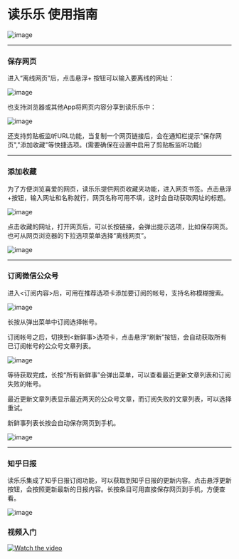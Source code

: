 # 读乐乐 使用指南

![image](https://github.com/liuyaoxing/MyReader/raw/master/images/howtouse/Screenshot_2017_main.png)

---

### 保存网页
进入“离线网页”后，点击悬浮+ 按钮可以输入要离线的网址：

![image](https://github.com/liuyaoxing/MyReader/raw/master/images/howtouse/Screenshot_2017_addoffline.png)

也支持浏览器或其他App将网页内容分享到读乐乐中：

![image](https://github.com/liuyaoxing/MyReader/raw/master/images/howtouse/Screenshot_2017_shareto.png)

还支持剪贴板监听URL功能，当复制一个网页链接后，会在通知栏提示"保存网页","添加收藏"等快捷选项。(需要确保在设置中启用了剪贴板监听功能)

---

### 添加收藏
为了方便浏览喜爱的网页，读乐乐提供网页收藏夹功能，进入网页书签。点击悬浮+按钮，输入网址和名称就行，网页名称可用不填，这时会自动获取网址的标题。

![image](https://github.com/liuyaoxing/MyReader/raw/master/images/howtouse/Screenshot_2017_addfavorite.png)

点击收藏的网址，打开网页后，可以长按链接，会弹出提示选项，比如保存网页。也可从网页浏览器的下拉选项菜单选择“离线网页”。

![image](https://github.com/liuyaoxing/MyReader/raw/master/images/howtouse/Screenshot_2017_quickoffline.png)

---

### 订阅微信公众号
进入<订阅内容>后，可用在推荐选项卡添加要订阅的帐号，支持名称模糊搜索。

![image](https://github.com/liuyaoxing/MyReader/raw/master/images/howtouse/Screenshot_2017_addfeedsrc.png)

长按从弹出菜单中订阅选择帐号。

订阅帐号之后，切换到<新鲜事>选项卡，点击悬浮“刷新”按钮，会自动获取所有已订阅帐号的公众号文章列表。


![image](https://github.com/liuyaoxing/MyReader/raw/master/images/howtouse/Screenshot_2017_fetchfeednews.png)


等待获取完成，长按“所有新鲜事”会弹出菜单，可以查看最近更新文章列表和订阅失败的帐号。

最近更新文章列表显示最近两天的公众号文章，而订阅失败的文章列表，可以选择重试。

新鲜事列表长按会自动保存网页到手机。

![image](https://github.com/liuyaoxing/MyReader/raw/master/images/howtouse/Screenshot_2017_viewfeednews.png)

---

### 知乎日报
读乐乐集成了知乎日报订阅功能，可以获取到知乎日报的更新内容。点击悬浮更新按钮，会按照更新最新的日报内容。长按条目可用直接保存网页到手机，方便查看。

![image](https://github.com/liuyaoxing/MyReader/raw/master/images/howtouse/Screenshot_2017_zhihudaily.png)

### 视频入门
[![Watch the video](https://github.com/liuyaoxing/MyReader/raw/master/images/howtouse/Screenshot_2017_main.png)](http://youtu.be/vt5fpE0bzSY)
